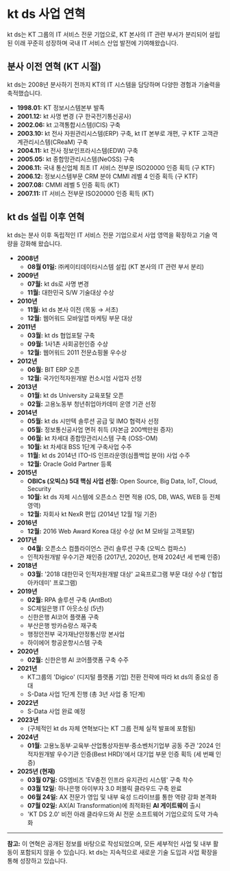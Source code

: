 # kt ds 사업 연혁

kt ds는 KT 그룹의 IT 서비스 전문 기업으로, KT 본사의 IT 관련 부서가 분리되어 설립된 이래 꾸준히 성장하며 국내 IT 서비스 산업 발전에 기여해왔습니다.

## 분사 이전 연혁 (KT 시절)

kt ds는 2008년 분사하기 전까지 KT의 IT 시스템을 담당하며 다양한 경험과 기술력을 축적했습니다.

* **1998.01:** KT 정보시스템본부 발족
* **2001.12:** kt 사명 변경 (구 한국전기통신공사)
* **2002.06:** kt 고객통합시스템(ICIS) 구축
* **2003.10:** kt 전사 자원관리시스템(ERP) 구축, kt IT 본부로 개편, 구 KTF 고객관계관리시스템(CReaM) 구축
* **2004.11:** kt 전사 정보인프라시스템(EDW) 구축
* **2005.05:** kt 종합망관리시스템(NeOSS) 구축
* **2006.11:** 국내 통신업체 최초 IT 서비스 전부문 ISO20000 인증 획득 (구 KTF)
* **2006.12:** 정보시스템부문 CRM 분야 CMMI 레벨 4 인증 획득 (구 KTF)
* **2007.08:** CMMI 레벨 5 인증 획득 (KT)
* **2007.11:** IT 서비스 전부문 ISO20000 인증 획득 (KT)

## kt ds 설립 이후 연혁

kt ds는 분사 이후 독립적인 IT 서비스 전문 기업으로서 사업 영역을 확장하고 기술 역량을 강화해 왔습니다.

* **2008년**
    * **08월 01일:** ㈜케이티데이타시스템 설립 (KT 본사의 IT 관련 부서 분리)
* **2009년**
    * **07월:** kt ds로 사명 변경
    * **11월:** 대한민국 S/W 기술대상 수상
* **2010년**
    * **11월:** kt ds 본사 이전 (목동 → 서초)
    * **12월:** 웹어워드 모바일앱 마케팅 부문 대상
* **2011년**
    * **03월:** kt ds 협업포탈 구축
    * **09월:** 1사1촌 사회공헌인증 수상
    * **12월:** 웹어워드 2011 전문쇼핑몰 우수상
* **2012년**
    * **06월:** BIT ERP 오픈
    * **12월:** 국가인적자원개발 컨소시엄 사업자 선정
* **2013년**
    * **01월:** kt ds University 교육포탈 오픈
    * **02월:** 고용노동부 청년취업아카데미 운영 기관 선정
* **2014년**
    * **05월:** kt ds 시만텍 솔루션 공급 및 IMO 협력사 선정
    * **05월:** 정보통신공사업 면허 취득 (자본금 200백만원 증자)
    * **06월:** kt 차세대 종합망관리시스템 구축 (OSS-OM)
    * **10월:** kt 차세대 BSS 1단계 구축사업 수주
    * **11월:** kt ds 2014년 ITO-IS 인프라운영(심플백업 분야) 사업 수주
    * **12월:** Oracle Gold Partner 등록
* **2015년**
    * **OBICs (오빅스) 5대 핵심 사업 선정:** Open Source, Big Data, IoT, Cloud, Security
    * **10월:** kt ds 자체 시스템에 오픈소스 전면 적용 (OS, DB, WAS, WEB 등 전체 영역)
    * **12월:** 자회사 kt NexR 편입 (2014년 12월 1일 기준)
* **2016년**
    * **12월:** 2016 Web Award Korea 대상 수상 (kt M 모바일 고객포탈)
* **2017년**
    * **04월:** 오픈소스 컴플라이언스 관리 솔루션 구축 (오빅스 컴파스)
    * 인적자원개발 우수기관 재인증 (2017년, 2020년, 현재 2024년 세 번째 인증)
* **2018년**
    * **03월:** '2018 대한민국 인적자원개발 대상' 교육프로그램 부문 대상 수상 ('협업 아카데미' 프로그램)
* **2019년**
    * **02월:** RPA 솔루션 구축 (AntBot)
    * SC제일은행 IT 아웃소싱 (5년)
    * 신한은행 AI코어 플랫폼 구축
    * 부산은행 방카슈랑스 재구축
    * 행정안전부 국가재난안정통신망 본사업
    * 하이에어 항공운항시스템 구축
* **2020년**
    * **02월:** 신한은행 AI 코어플랫폼 구축 수주
* **2021년**
    * KT그룹의 'Digico' (디지털 플랫폼 기업) 전환 전략에 따라 kt ds의 중요성 증대
    * S-Data 사업 1단계 진행 (총 3년 사업 중 1단계)
* **2022년**
    * S-Data 사업 완료 예정
* **2023년**
    * (구체적인 kt ds 자체 연혁보다는 KT 그룹 전체 실적 발표에 포함됨)
* **2024년**
    * **01월:** 고용노동부·교육부·산업통상자원부·중소벤처기업부 공동 주관 '2024 인적자원개발 우수기관 인증(Best HRD)'에서 대기업 부문 인증 획득 (세 번째 인증)
* **2025년 (현재)**
    * **03월 07일:** GS엠비즈 'EV충전 인프라 유지관리 시스템' 구축 착수
    * **03월 12일:** 하나은행 아이부자 3.0 퍼블릭 클라우드 구축 완료
    * **06월 24일:** AX 전문가 영입 및 내부 육성 드라이브를 통한 역량 강화 본격화
    * **07월 02일:** AX(AI Transformation)에 최적화된 **AI 게이트웨이** 출시
    * 'KT DS 2.0' 비전 아래 클라우드와 AI 전문 소프트웨어 기업으로의 도약 가속화

---
**참고:** 이 연혁은 공개된 정보를 바탕으로 작성되었으며, 모든 세부적인 사업 및 내부 활동이 포함되지 않을 수 있습니다. kt ds는 지속적으로 새로운 기술 도입과 사업 확장을 통해 성장하고 있습니다.